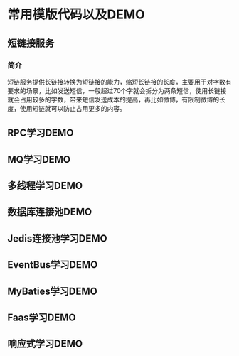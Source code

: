 # 常用模版代码以及DEMO
## 短链接服务
### 简介
短链服务提供长链接转换为短链接的能力，缩短长链接的长度，主要用于对字数有要求的场景，比如发送短信，一般超过70个字就会拆分为两条短信，使用长链接就会占用较多的字数，带来短信发送成本的提高，再比如微博，有限制微博的长度，使用短链就可以防止占用更多的内容。
## RPC学习DEMO
## MQ学习DEMO
## 多线程学习DEMO
## 数据库连接池DEMO
## Jedis连接池学习DEMO
## EventBus学习DEMO
## MyBaties学习DEMO
## Faas学习DEMO
## 响应式学习DEMO
